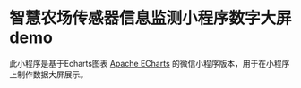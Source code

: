 # 智慧农场传感器信息监测小程序数字大屏demo

此小程序是基于Echarts图表 [Apache ECharts](https://github.com/apache/echarts) 的微信小程序版本，用于在小程序上制作数据大屏展示。